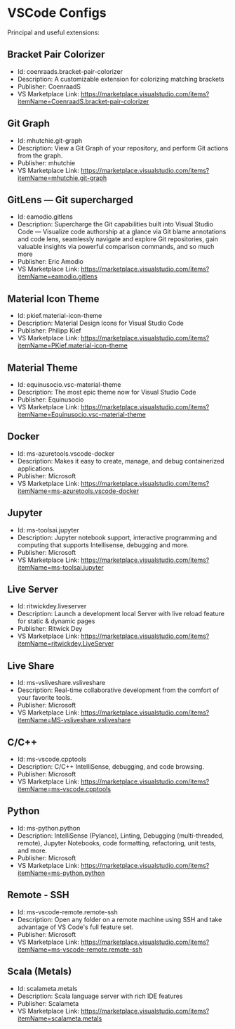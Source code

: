# VSCode Configs

Principal and useful extensions: 

**Bracket Pair Colorizer**
---
- Id: coenraads.bracket-pair-colorizer
- Description: A customizable extension for colorizing matching brackets
- Publisher: CoenraadS
- VS Marketplace Link: https://marketplace.visualstudio.com/items?itemName=CoenraadS.bracket-pair-colorizer


**Git Graph**
---
- Id: mhutchie.git-graph
- Description: View a Git Graph of your repository, and perform Git actions from the graph.
- Publisher: mhutchie
- VS Marketplace Link: https://marketplace.visualstudio.com/items?itemName=mhutchie.git-graph


**GitLens — Git supercharged**
---
- Id: eamodio.gitlens
- Description: Supercharge the Git capabilities built into Visual Studio Code — Visualize code authorship at a glance via Git blame annotations and code lens, seamlessly navigate and explore Git repositories, gain valuable insights via powerful comparison commands, and so much more
- Publisher: Eric Amodio
- VS Marketplace Link: https://marketplace.visualstudio.com/items?itemName=eamodio.gitlens

**Material Icon Theme**
---
- Id: pkief.material-icon-theme
- Description: Material Design Icons for Visual Studio Code
- Publisher: Philipp Kief
- VS Marketplace Link: https://marketplace.visualstudio.com/items?itemName=PKief.material-icon-theme

**Material Theme**
---
- Id: equinusocio.vsc-material-theme
- Description: The most epic theme now for Visual Studio Code
- Publisher: Equinusocio
- VS Marketplace Link: https://marketplace.visualstudio.com/items?itemName=Equinusocio.vsc-material-theme

**Docker**
---
- Id: ms-azuretools.vscode-docker
- Description: Makes it easy to create, manage, and debug containerized applications.
- Publisher: Microsoft
- VS Marketplace Link: https://marketplace.visualstudio.com/items?itemName=ms-azuretools.vscode-docker

**Jupyter**
---
- Id: ms-toolsai.jupyter
- Description: Jupyter notebook support, interactive programming and computing that supports Intellisense, debugging and more.
- Publisher: Microsoft
- VS Marketplace Link: https://marketplace.visualstudio.com/items?itemName=ms-toolsai.jupyter

**Live Server**
--- 
- Id: ritwickdey.liveserver
- Description: Launch a development local Server with live reload feature for static & dynamic pages
- Publisher: Ritwick Dey
- VS Marketplace Link: https://marketplace.visualstudio.com/items?itemName=ritwickdey.LiveServer

**Live Share**
---
- Id: ms-vsliveshare.vsliveshare
- Description: Real-time collaborative development from the comfort of your favorite tools.
- Publisher: Microsoft
- VS Marketplace Link: https://marketplace.visualstudio.com/items?itemName=MS-vsliveshare.vsliveshare

**C/C++**
---
- Id: ms-vscode.cpptools
- Description: C/C++ IntelliSense, debugging, and code browsing.
- Publisher: Microsoft
- VS Marketplace Link: https://marketplace.visualstudio.com/items?itemName=ms-vscode.cpptools

**Python**
---
- Id: ms-python.python
- Description: IntelliSense (Pylance), Linting, Debugging (multi-threaded, remote), Jupyter Notebooks, code formatting, refactoring, unit tests, and more.
- Publisher: Microsoft
- VS Marketplace Link: https://marketplace.visualstudio.com/items?itemName=ms-python.python

**Remote - SSH**
---
- Id: ms-vscode-remote.remote-ssh
- Description: Open any folder on a remote machine using SSH and take advantage of VS Code's full feature set.
- Publisher: Microsoft
- VS Marketplace Link: https://marketplace.visualstudio.com/items?itemName=ms-vscode-remote.remote-ssh


**Scala (Metals)**
---
- Id: scalameta.metals
- Description: Scala language server with rich IDE features
- Publisher: Scalameta
- VS Marketplace Link: https://marketplace.visualstudio.com/items?itemName=scalameta.metals
